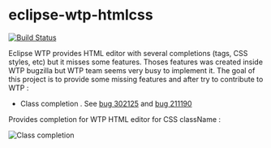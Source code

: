 eclipse-wtp-htmlcss
===================

[![Build Status](https://secure.travis-ci.org/angelozerr/eclipse-wtp-htmlcss.png)](http://travis-ci.org/angelozerr/eclipse-wtp-htmlcss)

Eclipse WTP provides HTML editor with several completions (tags, CSS styles, etc) but it misses some features. Thoses features was created inside WTP bugzilla but WTP team seems very busy to implement it. The goal of this project is to provide some missing features and 
after try to contribute to WTP : 

 * Class completion . See [bug 302125](https://bugs.eclipse.org/bugs/show_bug.cgi?id=302125) and [bug 211190](https://bugs.eclipse.org/bugs/show_bug.cgi?id=211190) 

Provides completion for WTP HTML editor for CSS className : 

![Class completion](https://github.com/angelozerr/eclipse-wtp-htmlcss/wiki/images/ClassCompletion.png)

